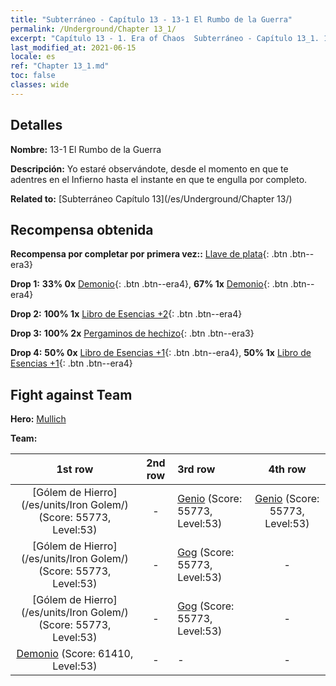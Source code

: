 ```yaml
---
title: "Subterráneo - Capítulo 13 - 13-1 El Rumbo de la Guerra"
permalink: /Underground/Chapter 13_1/
excerpt: "Capítulo 13 - 1. Era of Chaos  Subterráneo - Capítulo 13_1. 13-1 El Rumbo de la Guerra"
last_modified_at: 2021-06-15
locale: es
ref: "Chapter 13_1.md"
toc: false
classes: wide
---
```


## Detalles

 **Nombre:** 13-1 El Rumbo de la Guerra

 **Descripción:** Yo estaré observándote, desde el momento en que te adentres en el Infierno hasta el instante en que te engulla por completo.

 **Related to:** [Subterráneo Capítulo 13](/es/Underground/Chapter 13/)

## Recompensa obtenida

 **Recompensa por completar por primera vez::** [Llave de plata](/ItemsES/con_693/){: .btn .btn--era3}

 **Drop 1:** **33% 0x** [Demonio](/ItemsES/unt_229/){: .btn .btn--era4}, **67% 1x** [Demonio](/ItemsES/unt_229/){: .btn .btn--era4}

 **Drop 2:** **100% 1x** [Libro de Esencias +2](/ItemsES/mat_53/){: .btn .btn--era4}

 **Drop 3:** **100% 2x** [Pergaminos de hechizo](/ItemsES/con_694/){: .btn .btn--era3}

 **Drop 4:** **50% 0x** [Libro de Esencias +1](/ItemsES/mat_46/){: .btn .btn--era4}, **50% 1x** [Libro de Esencias +1](/ItemsES/mat_46/){: .btn .btn--era4}


## Fight against Team
 **Hero:** [Mullich](/es/heroes/Mullich/)

 **Team:**


  | 1st row | 2nd row | 3rd row | 4th row |
  |:----:|:----:|:----|:----:|
  | [Gólem de Hierro](/es/units/Iron Golem/) (Score: 55773, Level:53)  | - | [Genio](/es/units/Genie/) (Score: 55773, Level:53)  | [Genio](/es/units/Genie/) (Score: 55773, Level:53)  |
  | [Gólem de Hierro](/es/units/Iron Golem/) (Score: 55773, Level:53)  | - | [Gog](/es/units/Gog/) (Score: 55773, Level:53)  | - |
  | [Gólem de Hierro](/es/units/Iron Golem/) (Score: 55773, Level:53)  | - | [Gog](/es/units/Gog/) (Score: 55773, Level:53)  | - |
  | [Demonio](/es/units/Demon/) (Score: 61410, Level:53)  | - | - | - |


